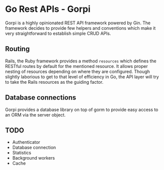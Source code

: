 # Go Rest APIs - Gorpi

Gorpi is a highly opinionated REST API framework powered by Gin.
The framework decides to provide few helpers and conventions which
make it very straightforward to establish simple CRUD APIs.

## Routing
Rails, the Ruby framework provides a method `resources` which defines
the RESTful routes by default for the mentioned resource.
It allows proper nesting of resources depending on where they are configured.
Though slightly laborious to get to that level of efficiency in Go, the API
layer will try to take the Rails resources as the guiding factor.

## Database connections
Gorpi provides a database library on top of gorm to provide easy access
to an ORM via the server object.

## TODO
- Authenticator
- Database connection
- Statistics
- Background workers
- Cache

